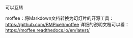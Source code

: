 可以互转

moffee：将Markdown文档转换为幻灯片的开源工具：https://github.com/BMPixel/moffee
详细的说明文档可以看：https://moffee.readthedocs.io/en/latest/